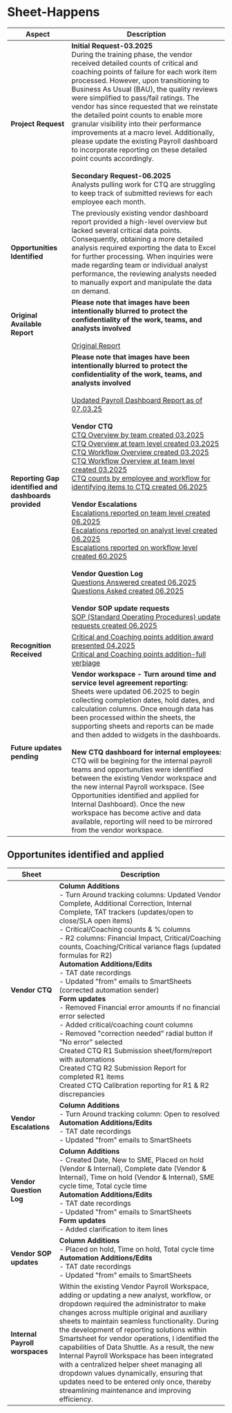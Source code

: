 # Sheet-Happens

| Aspect                | Description                                                                                                                                                        |
|-----------------------|--------------------------------------------------------------------------------------------------------------------------------------------------------------------|
| **Project Request**   | **Initial Request-03.2025**<br>During the training phase, the vendor received detailed counts of critical and coaching points of failure for each work item processed. However, upon transitioning to Business As Usual (BAU), the quality reviews were simplified to pass/fail ratings. The vendor has since requested that we reinstate the detailed point counts to enable more granular visibility into their performance improvements at a macro level. Additionally, please update the existing Payroll dashboard to incorporate reporting on these detailed point counts accordingly.  <br><br> **Secondary Request-06.2025**<br> Analysts pulling work for CTQ are struggling to keep track of submitted reviews for each employee each month.        |
| **Opportunities Identified**           | The previously existing vendor dashboard report provided a high-level overview but lacked several critical data points. Consequently, obtaining a more detailed analysis required exporting the data to Excel for further processing. When inquiries were made regarding team or individual analyst performance, the reviewing analysts needed to manually export and manipulate the data on demand. |
| **Original Available Report**   | **Please note that images have been intentionally blurred to protect the confidentiality of the work, teams, and analysts involved** <br><br>[Original Report](https://github.com/ADeabenderfer/Sheet-Happens/blob/main/Original%20Payroll%20BAU%20Huddle%20Dashboard.pdf) |
| **Reporting Gap identified and dashboards provided**   |**Please note that images have been intentionally blurred to protect the confidentiality of the work, teams, and analysts involved** <br><br> [Updated Payroll Dashboard Report as of 07.03.25](https://github.com/ADeabenderfer/Sheet-Happens/blob/main/Payroll%20BAU%20Huddle%20Dashboard%20as%20of%2007.03.25.pdf) <br><br>**Vendor CTQ**<br> [CTQ Overview by team created 03.2025](https://github.com/ADeabenderfer/Sheet-Happens/blob/main/Payroll%20CTQ%20Overview-%20By%20team%2003.2025.pdf) <br> [CTQ Overview at team level created 03.2025](https://github.com/ADeabenderfer/Sheet-Happens/blob/main/Payroll%20CTQ%20Overview%20by%20teamname%2003.2025.pdf) <br> [CTQ Workflow Overview created 03.2025](https://github.com/ADeabenderfer/Sheet-Happens/blob/main/Payroll%20CTQ%20Overview%20by%20Workflow%2003.2025.pdf) <br> [CTQ Workflow Overview at team level created 03.2025](https://github.com/ADeabenderfer/Sheet-Happens/blob/main/Payroll%20CTQ%20Workflow%20-%20Teamname%2003.2025.pdf) <br> [CTQ counts by employee and workflow for identifying items to CTQ created 06.2025](https://github.com/ADeabenderfer/Sheet-Happens/blob/main/CTQ%20counts%2006.2025.pdf) <br><br>**Vendor Escalations**<br> [Escalations reported on team level created 06.2025](https://github.com/ADeabenderfer/Sheet-Happens/blob/main/Payroll%20Escalation%20-%20Team%2006.2025.pdf) <br> [Escalations reported on analyst level created 06.2025](https://github.com/ADeabenderfer/Sheet-Happens/blob/main/Payroll%20Escalation%20-%20Analyst%2006.2025.pdf) <br> [Escalations reported on workflow level created 60.2025](https://github.com/ADeabenderfer/Sheet-Happens/blob/main/Payroll%20Escalation%20-%20Workflow%20WIP%20as%20of%2007.03.25.pdf) <br><br>**Vendor Question Log**<br> [Questions Answered created 06.2025](https://github.com/ADeabenderfer/Sheet-Happens/blob/main/Questions%20Answered%2006.2025.pdf) <br>[Questions Asked created 06.2025](https://github.com/ADeabenderfer/Sheet-Happens/blob/main/Questions%20Asked%2006.2025.pdf) <br><br>**Vendor SOP update requests**<br> [SOP (Standard Operating Procedures) update requests created 06.2025](https://github.com/ADeabenderfer/Sheet-Happens/blob/main/SOP%20Requests%2006.2025.pdf)<br>|
| **Recognition Received**           | [Critical and Coaching points addition award presented 04.2025](https://github.com/ADeabenderfer/Sheet-Happens/blob/main/Recognition%20Partial.pdf) <br> [Critical and Coaching points addition-full verbiage](https://github.com/ADeabenderfer/Sheet-Happens/blob/main/Recognition%20Full.pdf) |
| **Future updates pending**           | **Vendor workspace - Turn around time and service level agreement reporting:**<br> Sheets were updated 06.2025 to begin collecting completion dates, hold dates, and calculation columns. Once enough data has been processed within the sheets, the supporting sheets and reports can be made and then added to widgets in the dashboards. <br><br> **New CTQ dashboard for internal employees:**<br> CTQ will be begining for the internal payroll teams and opportunuties were identified between the existing Vendor workspace and the new internal Payroll workspace. (See Opportunities identified and applied for Internal Dashboard). Once the new workspace has become active and data available, reporting will need to be mirrored from the vendor workspace. |

## Opportunites identified and applied
| Sheet                | Description                                                                                                                                                        |
|-----------------------|--------------------------------------------------------------------------------------------------------------------------------------------------------------------|
| **Vendor CTQ**   | **Column Additions**<br>- Turn Around tracking columns: Updated Vendor Complete, Additional Correction, Internal Complete, TAT trackers (updates/open to close/SLA open items)<br>- Critical/Coaching counts & % columns<br> - R2 columns: Financial Impact, Critical/Coaching counts, Coaching/Critical variance flags (updated formulas for R2)<br>**Automation Additions/Edits**<br> - TAT date recordings<br>- Updated "from" emails to SmartSheets (corrected automation sender)<br>**Form updates**<br> - Removed Financial error amounts if no financial error selected<br> - Added critical/coaching count columns<br> - Removed "correction needed" radial button if "No error" selected<br>Created CTQ R1 Submission sheet/form/report with automations<br>Created CTQ R2 Submission Report for completed R1 items<br>Created CTQ Calibration reporting for R1 & R2 discrepancies |
| **Vendor Escalations**   | **Column Additions**<br>- Turn Around tracking column: Open to resolved<br>**Automation Additions/Edits**<br>- TAT date recordings<br>- Updated "from" emails to SmartSheets<br> |
| **Vendor Question Log**   | **Column Additions**<br>- Created Date, New to SME, Placed on hold (Vendor & Internal), Complete date (Vendor & Internal), Time on hold (Vendor & Internal), SME cycle time, Total cycle time<br>**Automation Additions/Edits**<br>- TAT date recordings<br>- Updated "from" emails to SmartSheets<br>**Form updates**<br>- Added clarification to item lines |
| **Vendor SOP updates**   | **Column Additions**<br>- Placed on hold, Time on hold, Total cycle time<br>**Automation Additions/Edits**<br>- TAT date recordings<br>- Updated "from" emails to SmartSheets |
| **Internal Payroll worspaces**   | Within the existing Vendor Payroll Workspace, adding or updating a new analyst, workflow, or dropdown required the administrator to make changes across multiple original and auxiliary sheets to maintain seamless functionality. During the development of reporting solutions within Smartsheet for vendor operations, I identified the capabilities of Data Shuttle. As a result, the new Internal Payroll Workspace has been integrated with a centralized helper sheet managing all dropdown values dynamically, ensuring that updates need to be entered only once, thereby streamlining maintenance and improving efficiency.  |
